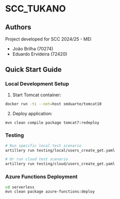 # SCC_TUKANO

## Authors
Project developed for SCC 2024/25 - MEI

- João Brilha (70274)
- Eduardo Ervideira (72420)

## Quick Start Guide

### Local Development Setup

1. Start Tomcat container:
```bash
docker run -ti --net=host smduarte/tomcat10
```

2. Deploy application:
```bash
mvn clean compile package tomcat7:redeploy
```

### Testing

```bash
# Run specific local test scenario
artillery run testing/local/users_create_get.yaml

# Or run cloud test scenario
artillery run testing/cloud/users_create_get.yaml
```


### Azure Functions Deployment

```bash
cd serverless
mvn clean package azure-functions:deploy
```